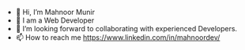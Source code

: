 - 👋 Hi, I’m Mahnoor Munir
- 👀 I am a Web Developer
- 💞️ I’m looking forward to collaborating with experienced Developers.
- 📫 How to reach me https://www.linkedin.com/in/mahnoordev/

<!---
mahnoor26/mahnoor26 is a ✨ special ✨ repository because its `README.md` (this file) appears on your GitHub profile.
You can click the Preview link to take a look at your changes.
--->
